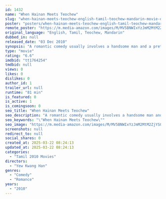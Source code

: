 ```yaml
---
id: 1432
name: "When Hainan Meets Teochew"
slug: "when-hainan-meets-teochew-english-tamil-teochew-mandarin-movie-download"
poster: "posters/when-hainan-meets-teochew-english-tamil-teochew-mandarin-2010.jpg"
remote_poster: "https://m.media-amazon.com/images/M/MV5BNWIxYzJmM2MtM2ZjYS00ZmRmLWFmZTUtOTllMDAxNDdiZjhlXkEyXkFqcGdeQXVyNTM3MDMyMDQ@._V1_SX300.jpg"
original_language: "English, Tamil, Teochew, Mandarin"
dubbed_in: null
released_date: "03 Dec 2010"
synopsis: "A romantic comedy usually involves a handsome man and a pretty lady. But what happens when it's a 'manly' woman, and a 'womanly' man? One day, a brassiere drops on Teochew. He immediately wins the lottery and decides to keep it. H..."
type: "movie"
rating: "6.6"
imdbid: "tt1764254"
tmdbid: null
views: 0
likes: 0
dislikes: 0
author_id: 1
trailer_url: null
runtime: "81 min"
is_featured: 0
is_active: 1
is_comingsoon: 0
seo_title: "When Hainan Meets Teochew"
seo_description: "A romantic comedy usually involves a handsome man and a pretty lady. But what happens when it's a 'manly' woman, and a 'womanly' man? One day, a brassiere drops on Teochew. He immediately wins the lottery and decides to keep it. H..."
seo_keywords: "\"When Hainan Meets Teochew\""
seo_image: "https://m.media-amazon.com/images/M/MV5BNWIxYzJmM2MtM2ZjYS00ZmRmLWFmZTUtOTllMDAxNDdiZjhlXkEyXkFqcGdeQXVyNTM3MDMyMDQ@._V1_SX300.jpg"
screenshots: null
redirect_to: null
social_shares: 0
created_at: 2025-03-22 08:24:13
updated_at: 2025-03-22 08:24:13
categories:
  - "Tamil 2010 Movies"
directors:
  - "Yew Kwang Han"
genres:
  - "Comedy"
  - "Romance"
years:
  - "2010"
---
```

